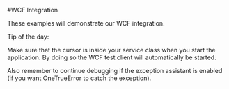 #WCF Integration

These examples will demonstrate our WCF integration.

Tip of the day:

Make sure that the cursor is inside your service class when you start the application. By doing so the WCF test client will automatically be started.

Also remember to continue debugging if the exception assistant is enabled (if you want OneTrueError to catch the exception).
